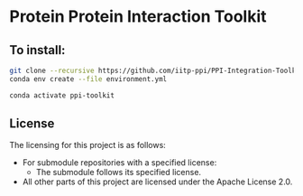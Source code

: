 # Protein Protein Interaction Toolkit

## To install:
```bash
git clone --recursive https://github.com/iitp-ppi/PPI-Integration-Toolkit.git
conda env create --file environment.yml

conda activate ppi-toolkit
```

## License

The licensing for this project is as follows:

- For submodule repositories with a specified license:
  - The submodule follows its specified license.
- All other parts of this project are licensed under the Apache License 2.0.
